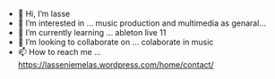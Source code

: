- 👋 Hi, I’m lasse
- 👀 I’m interested in ... music production and multimedia as genaral...
- 🌱 I’m currently learning ... ableton live 11
- 💞️ I’m looking to collaborate on ... colaborate in music
- 📫 How to reach me ... https://lasseniemelas.wordpress.com/home/contact/

<!---
lniem/lniem is a ✨ special ✨ repository because its `README.md` (this file) appears on your GitHub profile.
You can click the Preview link to take a look at your changes.
--->
